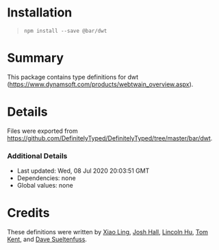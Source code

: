 # Installation

> `npm install --save @bar/dwt`

# Summary
This package contains type definitions for dwt (https://www.dynamsoft.com/products/webtwain_overview.aspx).

# Details

Files were exported from https://github.com/DefinitelyTyped/DefinitelyTyped/tree/master/bar/dwt.

### Additional Details
 * Last updated: Wed, 08 Jul 2020 20:03:51 GMT
 * Dependencies: none
 * Global values: none

# Credits
These definitions were written by [Xiao Ling](https://github.com/yushulx), [Josh Hall](https://github.com/jbh), [Lincoln Hu](https://github.com/lincoln2018), [Tom Kent](https://github.com/Tom-Dynamsoft), and [Dave Sueltenfuss](https://github.com/dsueltenfuss).
